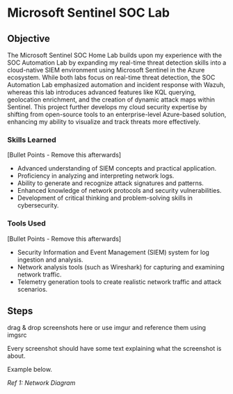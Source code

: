 # Microsoft Sentinel SOC Lab

## Objective
The Microsoft Sentinel SOC Home Lab builds upon my experience with the SOC Automation Lab by expanding my real-time threat detection skills into a cloud-native SIEM environment using Microsoft Sentinel in the Azure ecosystem. While both labs focus on real-time threat detection, the SOC Automation Lab emphasized automation and incident response with Wazuh, whereas this lab introduces advanced features like KQL querying, geolocation enrichment, and the creation of dynamic attack maps within Sentinel. This project further develops my cloud security expertise by shifting from open-source tools to an enterprise-level Azure-based solution, enhancing my ability to visualize and track threats more effectively.

### Skills Learned
[Bullet Points - Remove this afterwards]

- Advanced understanding of SIEM concepts and practical application.
- Proficiency in analyzing and interpreting network logs.
- Ability to generate and recognize attack signatures and patterns.
- Enhanced knowledge of network protocols and security vulnerabilities.
- Development of critical thinking and problem-solving skills in cybersecurity.

### Tools Used
[Bullet Points - Remove this afterwards]

- Security Information and Event Management (SIEM) system for log ingestion and analysis.
- Network analysis tools (such as Wireshark) for capturing and examining network traffic.
- Telemetry generation tools to create realistic network traffic and attack scenarios.

## Steps
drag & drop screenshots here or use imgur and reference them using imgsrc

Every screenshot should have some text explaining what the screenshot is about.

Example below.

*Ref 1: Network Diagram*
